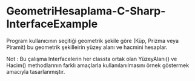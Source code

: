 # GeometriHesaplama-C-Sharp-InterfaceExample

Program kullanıcının seçitiği geometrik şekile göre (Küp, Prizma veya Piramit) bu geometrik şekilleirin yüzey alanı ve hacmini hesaplar.

Not : Bu çalışma Interfacelerin her classta ortak  olan YüzeyAlanı() ve Hacim() methodlarının farklı amaçlarla kullanılanılmasını örnek göstermek amacıyla tasarlanmıştır.
